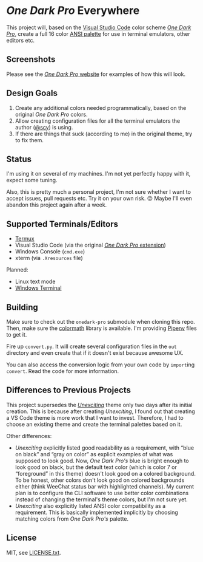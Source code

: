 # _One Dark Pro_ Everywhere

This project will, based on the [Visual Studio Code](https://code.visualstudio.com/) color scheme [_One Dark Pro_](https://binaryify.github.io/OneDark-Pro/), create a full 16 color [ANSI palette](https://en.wikipedia.org/wiki/ANSI_escape_code#Colors) for use in terminal emulators, other editors etc.

## Screenshots

Please see the [_One Dark Pro_ website](https://binaryify.github.io/OneDark-Pro/) for examples of how this will look.

## Design Goals

1. Create any additional colors needed programmatically, based on the original _One Dark Pro_ colors.
2. Allow creating configuration files for all the terminal emulators the author ([@scy](https://github.com/scy)) is using.
3. If there are things that suck (according to me) in the original theme, try to fix them.

## Status

I'm using it on several of my machines.
I'm not yet perfectly happy with it, expect some tuning.

Also, this is pretty much a personal project, I'm not sure whether I want to accept issues, pull requests etc.
Try it on your own risk. 😛
Maybe I'll even abandon this project again after a week.

## Supported Terminals/Editors

* [Termux](https://termux.com/)
* Visual Studio Code (via the original [_One Dark Pro_ extension](https://marketplace.visualstudio.com/items?itemName=zhuangtongfa.Material-theme))
* Windows Console (`cmd.exe`)
* xterm (via `.Xresources` file)

Planned:

* Linux text mode
* [Windows Terminal](https://github.com/Microsoft/Terminal)

## Building

Make sure to check out the `onedark-pro` submodule when cloning this repo.
Then, make sure the [colormath](https://python-colormath.readthedocs.io/) library is available.
I'm providing [Pipenv](https://docs.pipenv.org/) files to get it.

Fire up `convert.py`.
It will create several configuration files in the `out` directory and even create that if it doesn't exist because awesome UX.

You can also access the conversion logic from your own code by `import`ing `convert`.
Read the code for more information.

## Differences to Previous Projects

This project supersedes the [_Unexciting_](https://github.com/scy/unexciting) theme only two days after its initial creation.
This is because after creating _Unexciting_, I found out that creating a VS Code theme is more work that I want to invest.
Therefore, I had to choose an existing theme and create the terminal palettes based on it.

Other differences:

* _Unexciting_ explicitly listed good readability as a requirement, with “blue on black” and “gray on color” as explicit examples of what was supposed to look good.
  Now, _One Dark Pro's_ blue is bright enough to look good on black, but the default text color (which is color 7 or “foreground” in this theme) doesn't look good on a colored background.
  To be honest, other colors don't look good on colored backgrounds either (think WeeChat status bar with highlighted channels).
  My current plan is to configure the CLI software to use better color combinations instead of changing the terminal's theme colors, but I'm not sure yet.
* _Unexciting_ also explicitly listed ANSI color compatibility as a requirement.
  This is basically implemented implicitly by choosing matching colors from _One Dark Pro's_ palette.

## License

MIT, see [LICENSE.txt](LICENSE.txt).

